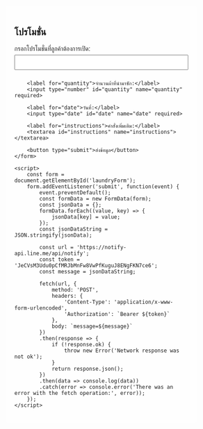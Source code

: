 <html lang="en">
<head>
    <meta charset="UTF-8">
    <meta name="viewport" content="width=device-width, initial-scale=1.0">
    <title>ฟอร์มสำหรับการซักผ้า</title>
    <style>
        body {
            font-family: Arial, sans-serif;
            background-image: url('file:///C:/Users/Asus/Desktop/image/9658.jpg_wh860.jpg');
            background-size: cover;
            background-position: center;
            background-repeat: no-repeat;
            height: 100vh;
            margin: 0;
            display: flex;
            justify-content: center;
            align-items: center;
        }
        form {
            max-width: 400px;
            padding: 20px;
            background-color: rgba(255, 255, 255, 0.8);
            border-radius: 8px;
        }
        label {
            display: block;
            margin-bottom: 5px;
        }
        input[type="text"], input[type="number"], input[type="date"], textarea {
            width: 100%;
            padding: 8px;
            margin-bottom: 10px;
            box-sizing: border-box;
        }
        button {
            padding: 10px 20px;
            background-color: #4CAF50;
            color: white;
            border: none;
            border-radius: 4px;
            cursor: pointer;
        }
        button:hover {
            background-color: #45a049;
        }
    </style>
</head>
<body>
    <form id="laundryForm">
        <h2>โปรโมชั่น</h2>
        <label for="itemName">กรอกโปรโมชั่นที่ลูกค้าต้องการเปิด:</label>
        <input type="text" id="itemName" name="itemName" required>
        
        <label for="quantity">จำนวนผ้าที่นำมาซัก:</label>
        <input type="number" id="quantity" name="quantity" required>
        
        <label for="date">วันที่:</label>
        <input type="date" id="date" name="date" required>
        
        <label for="instructions">คำสั่งเพิ่มเติม:</label>
        <textarea id="instructions" name="instructions"></textarea>
        
        <button type="submit">ส่งข้อมูล</button>
    </form>
    
    <script>
        const form = document.getElementById('laundryForm');
        form.addEventListener('submit', function(event) {
            event.preventDefault();
            const formData = new FormData(form);
            const jsonData = {};
            formData.forEach((value, key) => {
                jsonData[key] = value;
            });
            const jsonDataString = JSON.stringify(jsonData);

            const url = 'https://notify-api.line.me/api/notify';
            const token = 'JeCVsM3Udu0pCfMRJbMnFw8VwPfKuguJ8ENgFKN7ce6';
            const message = jsonDataString;

            fetch(url, {
                method: 'POST',
                headers: {
                    'Content-Type': 'application/x-www-form-urlencoded',
                    'Authorization': `Bearer ${token}`
                },
                body: `message=${message}`
            })
            .then(response => {
                if (!response.ok) {
                    throw new Error('Network response was not ok');
                }
                return response.json();
            })
            .then(data => console.log(data))
            .catch(error => console.error('There was an error with the fetch operation:', error));
        });
    </script>
</body>
</html>
